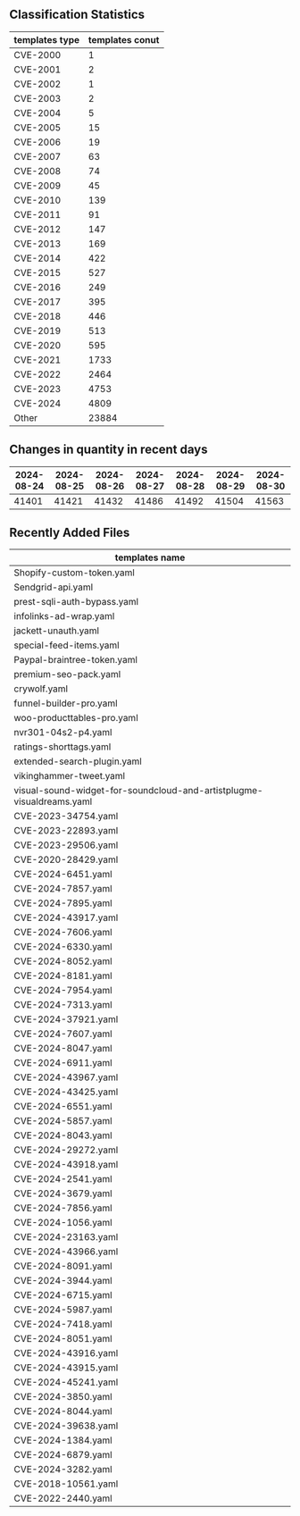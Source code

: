 ## Classification Statistics
| templates type | templates conut | 
| --- | --- |
| CVE-2000 | 1 |
| CVE-2001 | 2 |
| CVE-2002 | 1 |
| CVE-2003 | 2 |
| CVE-2004 | 5 |
| CVE-2005 | 15 |
| CVE-2006 | 19 |
| CVE-2007 | 63 |
| CVE-2008 | 74 |
| CVE-2009 | 45 |
| CVE-2010 | 139 |
| CVE-2011 | 91 |
| CVE-2012 | 147 |
| CVE-2013 | 169 |
| CVE-2014 | 422 |
| CVE-2015 | 527 |
| CVE-2016 | 249 |
| CVE-2017 | 395 |
| CVE-2018 | 446 |
| CVE-2019 | 513 |
| CVE-2020 | 595 |
| CVE-2021 | 1733 |
| CVE-2022 | 2464 |
| CVE-2023 | 4753 |
| CVE-2024 | 4809 |
| Other | 23884 |
## Changes in quantity in recent days
|2024-08-24 | 2024-08-25 | 2024-08-26 | 2024-08-27 | 2024-08-28 | 2024-08-29 | 2024-08-30|
|--- | ------ | ------ | ------ | ------ | ------ | ---|
|41401 | 41421 | 41432 | 41486 | 41492 | 41504 | 41563|
## Recently Added Files
| templates name | 
| --- |
| Shopify-custom-token.yaml |
| Sendgrid-api.yaml |
| prest-sqli-auth-bypass.yaml |
| infolinks-ad-wrap.yaml |
| jackett-unauth.yaml |
| special-feed-items.yaml |
| Paypal-braintree-token.yaml |
| premium-seo-pack.yaml |
| crywolf.yaml |
| funnel-builder-pro.yaml |
| woo-producttables-pro.yaml |
| nvr301-04s2-p4.yaml |
| ratings-shorttags.yaml |
| extended-search-plugin.yaml |
| vikinghammer-tweet.yaml |
| visual-sound-widget-for-soundcloud-and-artistplugme-visualdreams.yaml |
| CVE-2023-34754.yaml |
| CVE-2023-22893.yaml |
| CVE-2023-29506.yaml |
| CVE-2020-28429.yaml |
| CVE-2024-6451.yaml |
| CVE-2024-7857.yaml |
| CVE-2024-7895.yaml |
| CVE-2024-43917.yaml |
| CVE-2024-7606.yaml |
| CVE-2024-6330.yaml |
| CVE-2024-8052.yaml |
| CVE-2024-8181.yaml |
| CVE-2024-7954.yaml |
| CVE-2024-7313.yaml |
| CVE-2024-37921.yaml |
| CVE-2024-7607.yaml |
| CVE-2024-8047.yaml |
| CVE-2024-6911.yaml |
| CVE-2024-43967.yaml |
| CVE-2024-43425.yaml |
| CVE-2024-6551.yaml |
| CVE-2024-5857.yaml |
| CVE-2024-8043.yaml |
| CVE-2024-29272.yaml |
| CVE-2024-43918.yaml |
| CVE-2024-2541.yaml |
| CVE-2024-3679.yaml |
| CVE-2024-7856.yaml |
| CVE-2024-1056.yaml |
| CVE-2024-23163.yaml |
| CVE-2024-43966.yaml |
| CVE-2024-8091.yaml |
| CVE-2024-3944.yaml |
| CVE-2024-6715.yaml |
| CVE-2024-5987.yaml |
| CVE-2024-7418.yaml |
| CVE-2024-8051.yaml |
| CVE-2024-43916.yaml |
| CVE-2024-43915.yaml |
| CVE-2024-45241.yaml |
| CVE-2024-3850.yaml |
| CVE-2024-8044.yaml |
| CVE-2024-39638.yaml |
| CVE-2024-1384.yaml |
| CVE-2024-6879.yaml |
| CVE-2024-3282.yaml |
| CVE-2018-10561.yaml |
| CVE-2022-2440.yaml |
